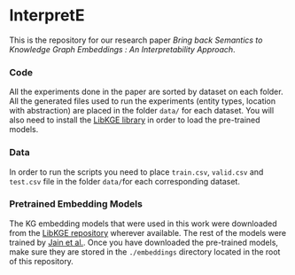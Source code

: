 # InterpretE

This is the repository for our research paper *Bring back Semantics to Knowledge Graph Embeddings : An Interpretability Approach*.

### Code

All the experiments done in the paper are sorted by dataset on each folder. All the generated files
used to run the experiments (entity types, location with abstraction) are placed in the folder `data/` for each dataset. You will also need to install the [LibKGE library](https://github.com/uma-pi1/kge.git) in order to load the pre-trained models.

### Data

In order to run the scripts you need to place `train.csv`, `valid.csv` and `test.csv` file in the folder `data/`for each corresponding dataset.

### Pretrained Embedding Models

The KG embedding models that were used in this work were downloaded from the [LibKGE repository](https://github.com/uma-pi1/kge.git) wherever available. The rest of the models were trained by [Jain et al.](https://link.springer.com/chapter/10.1007/978-3-030-77385-4_9). Once you have downloaded the pre-trained models, make sure they are stored in the `./embeddings` directory located in the root of this repository.
